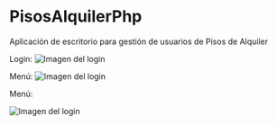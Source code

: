 # PisosAlquilerPhp
Aplicación de escritorio para gestión de usuarios de Pisos de Alquiler


Login:
![Imagen del login](https://i.ibb.co/CmM2MTD/loginPhP.png)

Menú:
![Imagen del login](https://i.ibb.co/jLRgMGc/menuPhP.jpg)

Menú:

![Imagen del login](https://i.ibb.co/bzb3vP7/Registro-Casas-Usuarios.jpg)
